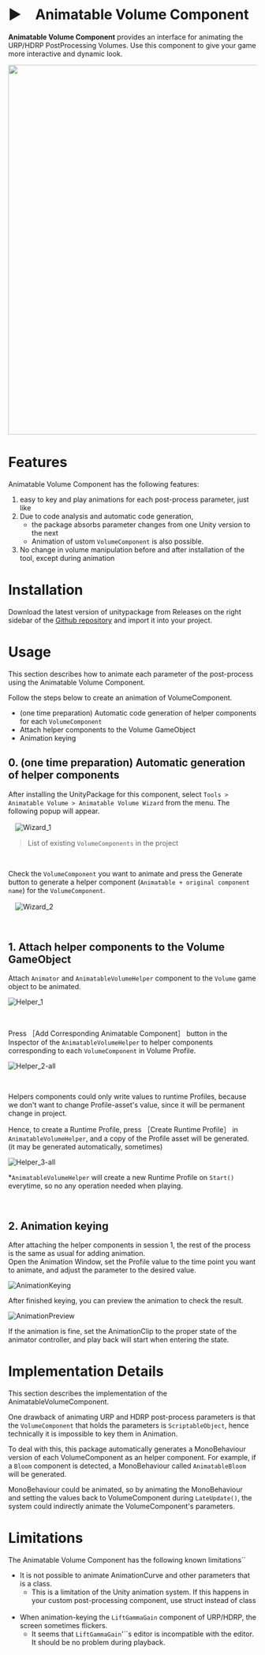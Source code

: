 # ▶　Animatable Volume Component

**Animatable Volume Component** provides an interface for animating the URP/HDRP PostProcessing Volumes. Use this component to give your game more interactive and dynamic look.

<img src="https://github.com/cji3bp62000/AnimatableVolumeComponent/assets/34641639/7867ddcd-bafb-4426-a4cd-89d1fb42d75f" width="750">

# Features

Animatable Volume Component has the following features:

1. easy to key and play animations for each post-process parameter, just like 
2. Due to code analysis and automatic code generation,
    - the package absorbs parameter changes from one Unity version to the next
    - Animation of ustom `VolumeComponent` is also possible.
3. No change in volume manipulation before and after installation of the tool, except during animation

# Installation

Download the latest version of unitypackage from Releases on the right sidebar of the [Github repository]((https://github.com/cji3bp62000/AnimatableVolumeComponent)) and import it into your project.

# Usage

This section describes how to animate each parameter of the post-process using the Animatable Volume Component.

Follow the steps below to create an animation of VolumeComponent.

- (one time preparation) Automatic code generation of helper components for each `VolumeComponent`
- Attach helper components to the Volume GameObject
- Animation keying

## 0. (one time preparation) Automatic generation of helper components

After installing the UnityPackage for this component, select `Tools > Animatable Volume > Animatable Volume Wizard` from the menu. The following popup will appear.

　![Wizard_1](./ReadmeImages/Wizard_1_en.png)
> List of existing `VolumeComponents` in the project

<br/>

Check the `VolumeComponent` you want to animate and press the Generate button to generate a helper component (`Animatable + original component name`) for the `VolumeComponent`.

　![Wizard_2](./ReadmeImages/Wizard_2.png)

<br/>

## 1. Attach helper components to the Volume GameObject

Attach `Animator` and `AnimatableVolumeHelper` component to the `Volume` game object to be animated.

![Helper_1](./ReadmeImages/Helper_1.png)

<br/>

Press ［Add Corresponding Animatable Component］ button in the Inspector of the `AnimatableVolumeHelper` to helper components corresponding to each `VolumeComponent` in Volume Profile.

![Helper_2-all](./ReadmeImages/Helper_2-all.png)

<br/>

Helpers components could only write values to runtime Profiles, because we don't want to change Profile-asset's value, since it will be permanent change in project.

Hence, to create a Runtime Profile, press ［Create Runtime Profile］  in `AnimatableVolumeHelper`, and a copy of the Profile asset will be generated. (it may be generated automatically, sometimes)

![Helper_3-all](./ReadmeImages/Helper_3-all.png)

*`AnimatableVolumeHelper` will create a new Runtime Profile on `Start()` everytime, so no any operation needed when playing.

<br/>

## 2. Animation keying

After attaching the helper components in session 1, the rest of the process is the same as usual for adding animation.<br/>
Open the Animation Window, set the Profile value to the time point you want to animate, and adjust the parameter to the desired value.

![AnimationKeying](./ReadmeImages/AnimationKeying.gif)

After finished keying, you can preview the animation to check the result.

![AnimationPreview](./ReadmeImages/AnimationPreview.gif)


If the animation is fine, set the AnimationClip to the proper state of the animator controller, and play back will start when entering the state.

# Implementation Details
This section describes the implementation of the AnimatableVolumeComponent.

One drawback of animating URP and HDRP post-process parameters is that the `VolumeComponent` that holds the parameters is `ScriptableObject`, hence technically it is impossible to key them in Animation.

To deal with this, this package automatically generates a MonoBehaviour version of each VolumeComponent as an helper component. For example, if a `Bloom` component is detected, a MonoBehaviour called `AnimatableBloom` will be generated.

MonoBehaviour could be animated, so by animating the MonoBehaviour and setting the values back to VolumeComponent during `LateUpdate()`, the system could indirectly animate the VolumeComponent's parameters.

# Limitations

The Animatable Volume Component has the following known limitations``

- It is not possible to animate AnimationCurve and other parameters that is a class.
   - This is a limitation of the Unity animation system. If this happens in your custom post-processing component, use struct instead of class
<br/><br/>
- When animation-keying the `LiftGammaGain` component of URP/HDRP, the screen sometimes flickers.
   - It seems that `LiftGammaGain`'``s editor is incompatible with the editor. It should be no problem during playback.